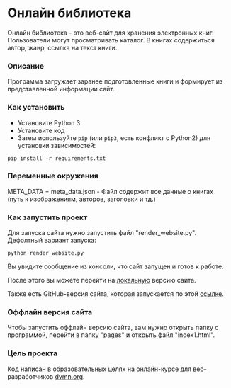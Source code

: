 # Онлайн библиотека
Онлайн библиотека - это веб-сайт для хранения электронных книг. Пользователи могут просматривать каталог. В книгах содержиться автор, жанр, ссылка на текст книги.

### Описание
Программа загружает заранее подготовленные книги и формирует из представленной информации сайт.

### Как установить

* Установите Python 3 
* Установите код
* Затем используйте `pip` (или `pip3`, есть конфликт с Python2) для установки зависимостей:
```
pip install -r requirements.txt
```

### Переменные окружения
META_DATA = meta_data.json - Файл содержит все данные о книгах (путь к изображениям, авторов, заголовки и тд.)

### Как запустить проект

Для запуска сайта нужно запустить файл "render_website.py". Дефолтный вариант запуска:
```
python render_website.py 
```
Вы увидите сообщение из консоли, что сайт запущен и готов к работе.

После этого вы можете перейти на [локальную](http://127.0.0.1:5500) версию сайта.

Также есть GitHub-версия сайта, которая запускается по этой [ссылке](https://nikolai124.github.io/Lesson-3.-Designing-an-online-library/).

### Оффлайн версия сайта
Чтобы запустить оффлайн версию сайта, вам нужно открыть папку с программой, перейти в папку "pages" и открыть файл "index1.html".

### Цель проекта

Код написан в образовательных целях на онлайн-курсе для веб-разработчиков [dvmn.org](https://dvmn.org/).